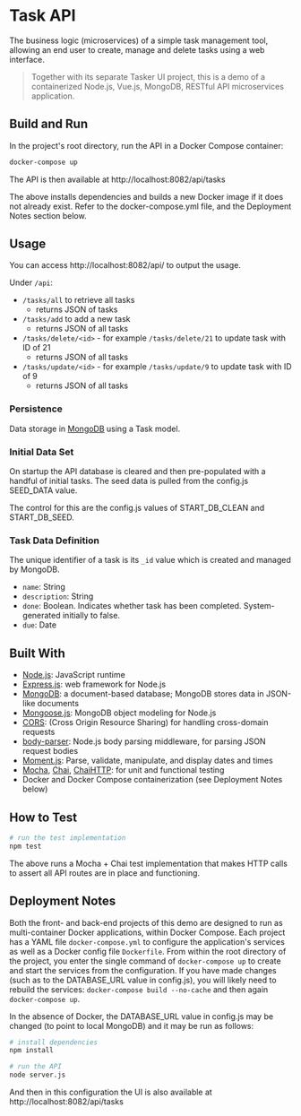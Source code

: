 # Task API

The business logic (microservices) of a simple task management tool, allowing an end user to create, manage and delete tasks using a web interface.

> Together with its separate Tasker UI project, this is a demo of a containerized Node.js, Vue.js, MongoDB, RESTful API microservices application.

## Build and Run

In the project's root directory, run the API in a Docker Compose container:

``` bash
docker-compose up
```
The API is then available at http://localhost:8082/api/tasks

The above installs dependencies and builds a new Docker image if it does not already exist. Refer to the docker-compose.yml file, and the Deployment Notes section below.

## Usage

You can access http://localhost:8082/api/ to output the usage.

Under `/api`:

- `/tasks/all` to retrieve all tasks
  - returns JSON of tasks
- `/tasks/add` to add a new task
  - returns JSON of all tasks
- `/tasks/delete/<id>` - for example `/tasks/delete/21` to update task with ID of 21
  - returns JSON of all tasks
- `/tasks/update/<id>` - for example `/tasks/update/9` to update task with ID of 9
  - returns JSON of all tasks

### Persistence

Data storage in [MongoDB](https://www.mongodb.com/) using a Task model.

### Initial Data Set

On startup the API database is cleared and then pre-populated with a handful of initial tasks. The seed data is pulled from the config.js SEED_DATA value.

The control for this are the config.js values of START_DB_CLEAN and START_DB_SEED.

### Task Data Definition

The unique identifier of a task is its `_id` value which is created and managed by MongoDB.

- `name`: String
- `description`: String
- `done`: Boolean. Indicates whether task has been completed. System-generated initially to false.
- `due`: Date

## Built With

- [Node.js](https://nodejs.org/en/): JavaScript runtime
- [Express.js](http://expressjs.com/): web framework for Node.js
- [MongoDB](https://www.mongodb.com/): a document-based database; MongoDB stores data in JSON-like documents
- [Mongoose.js](https://mongoosejs.com/): MongoDB object modeling for Node.js
- [CORS](https://www.npmjs.com/package/cors): (Cross Origin Resource Sharing) for handling cross-domain requests
- [body-parser](https://www.npmjs.com/package/body-parser): Node.js body parsing middleware, for parsing JSON request bodies
- [Moment.js](https://momentjs.com/): Parse, validate, manipulate, and display dates and times
- [Mocha](https://mochajs.org/), [Chai](https://www.chaijs.com/), [ChaiHTTP](https://www.chaijs.com/plugins/chai-http/): for unit and functional testing
- Docker and Docker Compose containerization (see Deployment Notes below)

## How to Test

``` bash
# run the test implementation
npm test

```

The above runs a Mocha + Chai test implementation that makes HTTP calls to assert all API routes are in place and functioning.

## Deployment Notes

Both the front- and back-end projects of this demo are designed to run as multi-container Docker applications, within Docker Compose. Each project has a YAML file `docker-compose.yml` to configure the application's services as well as a Docker config file `Dockerfile`. From within the root directory of the project, you enter the single command of `docker-compose up` to create and start the services from the configuration. If you have made changes (such as to the DATABASE_URL value in config.js), you will likely need to rebuild the services: `docker-compose build --no-cache` and then again `docker-compose up`.

In the absence of Docker, the DATABASE_URL value in config.js may be changed (to point to local MongoDB) and it may be run as follows:
``` bash
# install dependencies
npm install

# run the API
node server.js
```
And then in this configuration the UI is also available at http://localhost:8082/api/tasks
